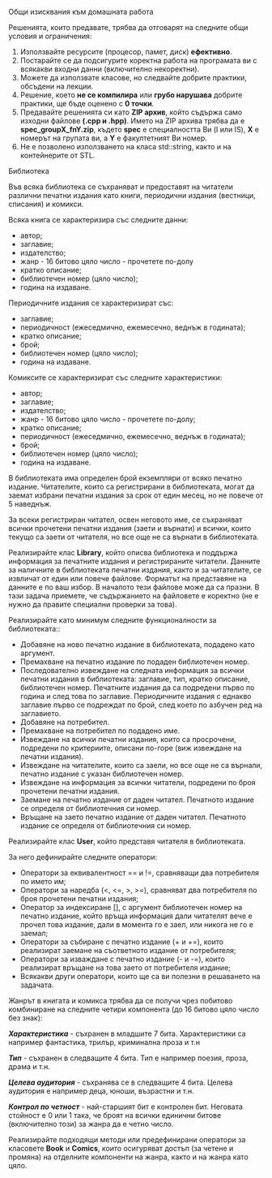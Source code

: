 Общи изисквания към домашната работа

Решенията, които предавате, трябва да отговарят на следните общи условия и ограничения:

1. Използвайте ресурсите (процесор, памет, диск) **ефективно**.
2. Постарайте се да подсигурите коректна работа на програмата ви с всякакви входни данни (включително некоректни).
3. Можете да използвате класове, но следвайте добрите практики, обсъдени на лекции.
4. Решение, което **не се компилира** или **грубо нарушава** добрите практики, ще бъде оценено с **0 точки**.
5. Предавайте решенията си като **ZIP архив**, който съдържа само изходни файлове **(.cpp и .hpp)**. Името на ZIP архива трябва да е **spec\_groupX\_fnY.zip**, където **spec** е специалността Ви (I или IS), **X** е номерът на групата ви, а **Y** е факултетният Ви номер.
6. Не е позволено използването на класа std::string, както и на контейнерите от STL.

Библиотека

Във всяка библиотека се съхраняват и предоставят на читатели различни печатни издания като книги, периодични издания (вестници, списания) и комикси.

Всяка книга се характеризира със следните данни:

- автор;
- заглавие;
- издателство;
- жанр - 16 битово цяло число - прочетете по-долу
- кратко описание;
- библиотечен номер (цяло число);
- година на издаване.

Периодичните издания се характеризират със:

- заглавие;
- периодичност (ежеседмично, ежемесечно, веднъж в годината);
- кратко описание;
- брой;
- библиотечен номер (цяло число);
- година на издаване.

Комиксите се характеризират със следните характеристики:

- автор;
- заглавие;
- издателство;
- жанр - 16 битово цяло число - прочетете по-долу;
- кратко описание;
- периодичност (ежеседмично, ежемесечно, веднъж в годината);
- брой;
- библиотечен номер (цяло число);
- година на издаване.

В библиотеката има определен брой екземпляри от всяко печатно издание. Читателите, които са регистрирани в библиотеката, могат да заемат избрани печатни издания за срок от един месец, но не повече от 5 наведнъж.

За всеки регистриран читател, освен неговото име, се съхраняват всички прочетени печатни издания (заети и върнати) и всички, които текущо са заети от читателя, но все още не са върнати в библиотеката.

Реализирайте клас **Library**, който описва библиотека и поддържа информация за печатните издания и регистрираните читатели. Данните за наличните в библиотеката печатни издания, както и за читателите, се извличат от един или повече файлове. Форматът на представяне на данните е по ваш избор. В началото тези файлове може да са празни. В тази задача приемете, че съдържанието на файловете е коректно (не е нужно да правите специални проверки за това).

Реализирайте като минимум следните функционалности за библиотеката::

- Добавяне на ново печатно издание в библиотеката, подадено като аргумент.
- Премахване на печатно издание по подаден библиотечен номер.
- Последователно извеждане на следната информация за всички печатни издания в библиотеката: заглавие, тип, кратко описание, библиотечен номер. Печатните издания да са подредени първо по година и след това по заглавие. Периодичните издания с еднакво заглавие първо се подреждат по брой, след което по азбучен ред на заглавието.
- Добавяне на потребител.
- Премахване на потребител по подадено име.
- Извеждане на всички печатни издания, които са просрочени, подредени по критериите, описани по-горе (виж извеждане на печатни издания).
- Извеждане на читателите, които са заели, но все още не са върнали, печатно издание с указан библиотечен номер.
- Извеждане на информация за всички читатели, подредени по броя прочетени печатни издания.
- Заемане на печатно издание от даден читател. Печатното издание се определя от библиотечния си номер.
- Връщане на заето печатно издание от даден читател. Печатното издание се определя от библиотечния си номер.

Реализирайте клас **User**, който представя читателя в библиотеката.

За него дефинирайте следните оператори:

- Оператори за еквивалентност == и !=, сравняващи два потребителя по името им;
- Оператори за наредба (<, <=, >, >=), сравняват два потребителя по броя прочетени печатни издания;
- Оператор за индексиране [], с аргумент библиотечен номер на печатно издание, който връща информация дали читателят вече е прочел това издание, дали в момента го е заел, или никога не го е заемал;
- Оператори за събиране с печатно издание (+ и +=), които реализират заемане на съответното издание от потребителя;
- Оператори за изваждане с печатно издание (- и -=), които реализират връщане на това заето от потребителя издание;
- Всякакви други оператори, които ще са ви полезни в решаването на задачата.

Жанрът в книгата и комикса трябва да се получи чрез побитово комбиниране на следните четири компонента (до 16 битово цяло число без знак):

***Характеристика*** - съхранен в младшите 7 бита. Характеристики са например фантастика, трилър, криминална проза и т.н

***Тип*** - съхранен в следващите 4 бита. Тип е например поезия, проза, драма и т.н.

***Целева аудитория*** - съхранява се в следващите 4 бита. Целева аудитория е например деца, юноши, възрастни и т.н.

***Контрол по четност*** - най-старшият бит е контролен бит. Неговата стойност е 0 или 1 така, че броят на всички единични битове (включително този) за жанра да е четно число.

Реализирайте подходящи методи или предефинирани оператори за класовете **Book** и **Comics**, които осигуряват достъп (за четене и промяна) на отделните компоненти на жанра, както и на жанра като цяло.
